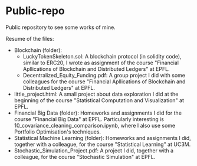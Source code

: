 # Public-repo
Public repository to see some works of mine.

Resume of the files:
- Blockchain (folder):
    - LuckyTokenSkeleton.sol: A blockchain protocol (in solidity code), similar to ERC20, I wrote as assignment of the course "Financial Apllications of Blockchain and Distributed Ledgers" at EPFL.
    - Decentralized_Equity_Funding.pdf: A group project I did with some colleagues for the course "Financial Apllications of Blockchain and Distributed Ledgers" at EPFL.
- little_project.html: A small project about data exploration I did at the beginning of the course "Statistical Computation and Visualization" at EPFL.
- Financial Big Data (folder): Homeworks and assignments I did for the course "Financial Big Data" at EPFL. Particularly interesting is 10_covariance_cleaning_comparison.ipynb, where I also use some Portfolio Optimisation's techniques.
- Statistical Machine Learning (folder): Homeworks and assignments I did, together with a colleague, for the course "Statistical Learning" at UC3M.
- Stochastic_Simulation_Project.pdf: A project I did, together with a colleague, for the course "Stochastic Simulation" at EPFL.
